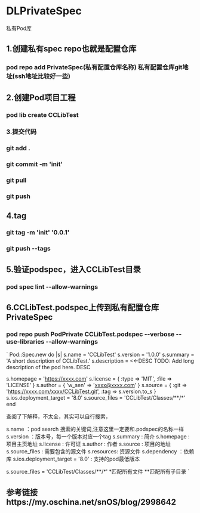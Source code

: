 # DLPrivateSpec
私有Pod库
## 1.创建私有spec repo也就是配置仓库
### pod repo add PrivateSpec(私有配置仓库名称) 私有配置仓库git地址(ssh地址比较好一些)

## 2.创建Pod项目工程
### pod lib create CCLibTest

### 3.提交代码
### git add .
### git commit -m 'init'
### git pull 
### git push

## 4.tag
### git tag -m 'init' '0.0.1'
### git push --tags

## 5.验证podspec，进入CCLibTest目录
### pod spec lint --allow-warnings

## 6.CCLibTest.podspec上传到私有配置仓库PrivateSpec
### pod repo push PodPrivate CCLibTest.podspec --verbose --use-libraries --allow-warnings

`
Pod::Spec.new do |s|
  s.name             = 'CCLibTest'
  s.version          = '1.0.0'
  s.summary          = 'A short description of CCLibTest.'
  s.description      = <<-DESC
TODO: Add long description of the pod here.
                       DESC

  s.homepage         = 'https://xxxx.com'
  s.license          = { :type => 'MIT', :file => 'LICENSE' }
  s.author           = { 'w_sen' => 'xxxx@xxxx.com' }
  s.source           = { :git => 'https://xxxx.com/xxxx/CCLibTest.git', :tag => s.version.to_s }
  s.ios.deployment_target = '8.0'
  s.source_files = 'CCLibTest/Classes/**/*'
end

查阅了下解释，不太全，其实可以自行搜索，

s.name ：pod search 搜索的关键词,注意这里一定要和.podspec的名称一样
s.version ：版本号，每一个版本对应一个tag
s.summary : 简介
s.homepage : 项目主页地址
s.license : 许可证
s.author : 作者
s.source : 项目的地址
s.source_files : 需要包含的源文件
s.resources: 资源文件
s.dependency ：依赖库
s.ios.deployment_target = '8.0'  : 支持的pod最低版本

s.source_files = 'CCLibTest/Classes/**/*'
*匹配所有文件 **匹配所有子目录
`


## 参考链接https://my.oschina.net/snOS/blog/2998642
